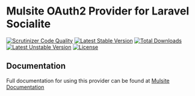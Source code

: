 # Mulsite OAuth2 Provider for Laravel Socialite

[![Scrutinizer Code Quality](https://img.shields.io/scrutinizer/g/SocialiteProviders/Mulsite.svg?style=flat-square)](https://scrutinizer-ci.com/g/SocialiteProviders/Mulsite/?branch=master)
[![Latest Stable Version](https://img.shields.io/packagist/v/socialiteproviders/mulsite.svg?style=flat-square)](https://packagist.org/packages/socialiteproviders/mulsite)
[![Total Downloads](https://img.shields.io/packagist/dt/socialiteproviders/mulsite.svg?style=flat-square)](https://packagist.org/packages/socialiteproviders/mulsite)
[![Latest Unstable Version](https://img.shields.io/packagist/vpre/socialiteproviders/mulsite.svg?style=flat-square)](https://packagist.org/packages/socialiteproviders/mulsite)
[![License](https://img.shields.io/packagist/l/socialiteproviders/mulsite.svg?style=flat-square)](https://packagist.org/packages/socialiteproviders/mulsite)

## Documentation

Full documentation for using this provider can be found at [Mulsite Documentation](http://socialiteproviders.github.io/providers/mulsite/)

